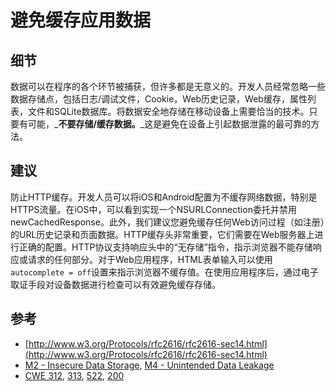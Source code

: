 # 避免缓存应用数据

## 细节

数据可以在程序的各个环节被捕获，但许多都是无意义的。开发人员经常忽略一些数据存储点，包括日志/调试文件，Cookie，Web历史记录，Web缓存，属性列表，文件和SQLite数据库。将数据安全地存储在移动设备上需要恰当的技术。只要有可能，_**不要存储/缓存数据。**_这是避免在设备上引起数据泄露的最可靠的方法。

## 建议

防止HTTP缓存。开发人员可以将iOS和Android配置为不缓存网络数据，特别是HTTPS流量。在iOS中，可以看到实现一个NSURLConnection委托并禁用newCachedResponse。此外，我们建议您避免缓存任何Web访问过程（如注册）的URL历史记录和页面数据。HTTP缓存头非常重要，它们需要在Web服务器上进行正确的配置。HTTP协议支持响应头中的“无存储”指令，指示浏览器不能存储响应或请求的任何部分。对于Web应用程序，HTML表单输入可以使用`autocomplete = off`设置来指示浏览器不缓存值。在使用应用程序后，通过电子取证手段对设备数据进行检查可以有效避免缓存存储。

## 参考

* [http://www.w3.org/Protocols/rfc2616/rfc2616-sec14.html](http://www.w3.org/Protocols/rfc2616/rfc2616-sec14.html)
* [M2 - Insecure Data Storage](https://www.owasp.org/index.php/Mobile_Top_10_2014-M2), [M4 - Unintended Data Leakage](https://www.owasp.org/index.php/Mobile_Top_10_2014-M4)
* [CWE 312](https://cwe.mitre.org/data/definitions/312.html), [313](https://cwe.mitre.org/data/definitions/313.html), [522](https://cwe.mitre.org/data/definitions/522.html), [200](https://cwe.mitre.org/data/definitions/200.html)



